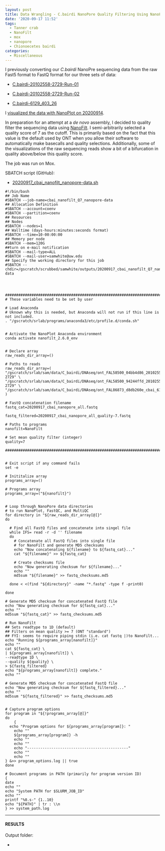 ```yaml
---
layout: post
title: Data Wrangling - C.bairdi NanoPore Quality Filtering Using NanoFilt on Mox
date: '2020-09-17 11:52'
tags:
  - Tanner crab
  - NanoFilt
  - mox
  - nanopore
  - Chionoecetes bairdi
categories:
  - Miscellaneous
---
```

I previously converting our _C.bairdi_ NanoPre sequencing data from the raw Fast5 format to FastQ format for our three sets of data:

- [C.bairdi-20102558-2729-Run-01](https://robertslab.github.io/sams-notebook/2020/09/04/Data-Wrangling-NanoPore-Fast5-Conversion-to-FastQ-of-C.bairdi-20102558-2729-Run-01-on-Mox-with-GPU-Node.html)

- [C.bairdi-20102558-2729-Run-02](https://robertslab.github.io/sams-notebook/2020/09/04/Data-Wrangling-NanoPore-Fast5-Conversion-to-FastQ-of-C.bairdi-20102558-2729-Run-02-on-Mox-with-GPU-Node.html)

- [C.bairdi-6129_403_26](https://robertslab.github.io/sams-notebook/2020/09/04/Data-Wrangling-NanoPore-Fast5-Conversion-to-FastQ-of-C.bairdi-6129_403_26-on-Mox-with-GPU-Node.html)

I [visualized the data with NanoPlot on 20200914](https://robertslab.github.io/sams-notebook/2020/09/14/Data-Wrangling-Visualization-of-C.bairdi-NanoPore-Sequencing-Using-NanoPlot-on-Mox.html).

In preparation for an attempt at a _de novo_ assembly, I decided to quality filter the sequencing data using [NanoFilt](https://github.com/wdecoster/nanofilt). I semi-arbitrarily selected a quality score of 7 as the cutoff. This is primarily based on the fact that this value is the default used by ONT when you allow their software to automatically make basecalls and quality selections. Additionally, some of the visualizations of the raw sequencing reads show a bit of a bifurcation in quality above/below this quality score.

The job was run on Mox.

SBATCH script (GitHub):

- [20200917_cbai_nanofilt_nanopore-data.sh](https://github.com/RobertsLab/sams-notebook/blob/master/sbatch_scripts/20200917_cbai_nanofilt_nanopore-data.sh)

```shell
#!/bin/bash
## Job Name
#SBATCH --job-name=cbai_nanofilt_Q7_nanopore-data
## Allocation Definition
#SBATCH --account=coenv
#SBATCH --partition=coenv
## Resources
## Nodes
#SBATCH --nodes=1
## Walltime (days-hours:minutes:seconds format)
#SBATCH --time=10-00:00:00
## Memory per node
#SBATCH --mem=120G
##turn on e-mail notification
#SBATCH --mail-type=ALL
#SBATCH --mail-user=samwhite@uw.edu
## Specify the working directory for this job
#SBATCH --chdir=/gscratch/scrubbed/samwhite/outputs/20200917_cbai_nanofilt_Q7_nanopore-data




###################################################################################
# These variables need to be set by user

# Load Anaconda
# Uknown why this is needed, but Anaconda will not run if this line is not included.
. "/gscratch/srlab/programs/anaconda3/etc/profile.d/conda.sh"


# Activate the NanoPlot Anaconda environment
conda activate nanofilt_2.6.0_env


# Declare array
raw_reads_dir_array=()

# Paths to reads
raw_reads_dir_array=(
"/gscratch/srlab/sam/data/C_bairdi/DNAseq/ont_FAL58500_04bb4d86_20102558-2729" \
"/gscratch/srlab/sam/data/C_bairdi/DNAseq/ont_FAL58500_94244ffd_20102558-2729" \
"/gscratch/srlab/sam/data/C_bairdi/DNAseq/ont_FAL86873_d8db260e_cbai_6129_403_26"
)

# FastQ concatenation filename
fastq_cat=20200917_cbai_nanopore_all.fastq

fastq_filtered=20200917_cbai_nanopore_all_quality-7.fastq

# Paths to programs
nanofilt=NanoFilt

# Set mean quality filter (integer)
quality=7

###################################################################################


# Exit script if any command fails
set -e

# Inititalize array
programs_array=()

# Programs array
programs_array=("${nanofilt}")


# Loop through NanoPore data directories
# to run NanoPlot, FastQC, and MultiQC
for directory in "${raw_reads_dir_array[@]}"
do

  # Find all FastQ files and concatenate into singel file
  while IFS= read -r -d '' filename
  do
    # Concatenate all FastQ files into single file
    # for NanoFilt and generate MD5 checksums
    echo "Now concatenating ${filename} to ${fastq_cat}..."
    cat "${filename}" >> ${fastq_cat}

    # Create checksums file
    echo "Now generating checksum for ${filename}..."
    echo ""
    md5sum "${filename}" >> fastq_checksums.md5

  done < <(find "${directory}" -name "*.fastq" -type f -print0)

done

# Generate MD5 checksum for concatenated FastQ file
echo "Now generating checksum for ${fastq_cat}..."
echo ""
md5sum "${fastq_cat}" >> fastq_checksums.md5

# Run NanoFilt
## Sets readtype to 1D (default)
## Filters on mean quality >= 7 (ONT "standard")
## FYI: seems to require piping stdin (i.e. cat fastq |)to NanoFilt...
echo "Running ${programs_array[nanofilt]}"
echo ""
cat ${fastq_cat} \
| ${programs_array[nanofilt]} \
--readtype 1D \
--quality ${quality} \
> ${fastq_filtered}
echo "${programs_array[nanofilt]} complete."
echo ""

# Generate MD5 checksum for concatenated FastQ file
echo "Now generating checksum for ${fastq_filtered}..."
echo ""
md5sum "${fastq_filtered}" >> fastq_checksums.md5


# Capture program options
for program in "${!programs_array[@]}"
do
	{
  echo "Program options for ${programs_array[program]}: "
	echo ""
	${programs_array[program]} -h
	echo ""
	echo ""
	echo "----------------------------------------------"
	echo ""
	echo ""
} &>> program_options.log || true
done

# Document programs in PATH (primarily for program version ID)
{
date
echo ""
echo "System PATH for $SLURM_JOB_ID"
echo ""
printf "%0.s-" {1..10}
echo "${PATH}" | tr : \\n
} >> system_path.log
```


---

#### RESULTS

Output folder:

- []()

